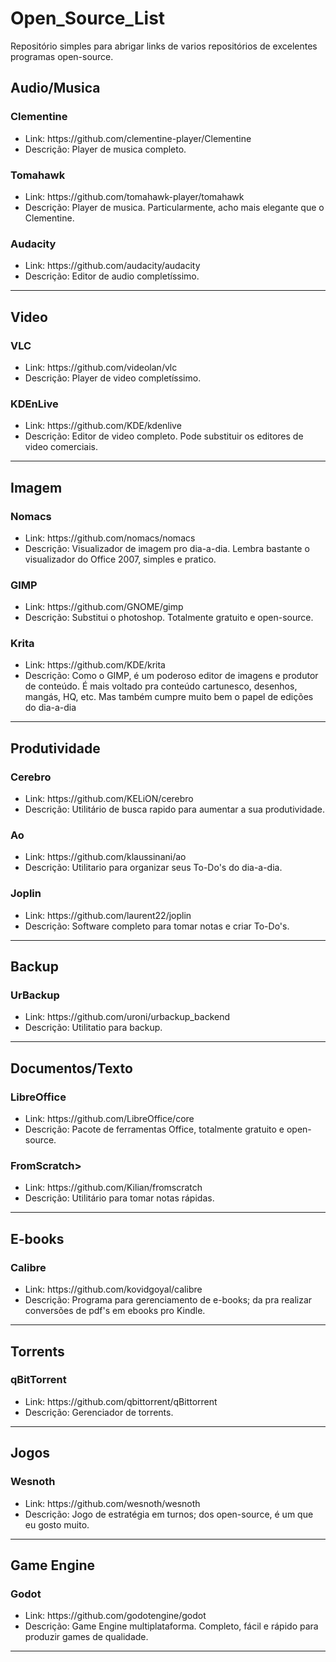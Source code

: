 # Open_Source_List
Repositório simples para abrigar links de varios repositórios de excelentes programas open-source.


<h2>Audio/Musica</h2>

<h3>Clementine</h3>
  <ul>
  <li>Link: https://github.com/clementine-player/Clementine</li>
  <li>Descrição: Player de musica completo.</li>
  </ul>

<h3>Tomahawk</h3>
  <ul>
  <li>Link: https://github.com/tomahawk-player/tomahawk</li>
  <li>Descrição: Player de musica. Particularmente, acho mais elegante que o Clementine.</li>
  </ul>

<h3>Audacity</h3>
  <ul>
  <li>Link: https://github.com/audacity/audacity</li>
  <li>Descrição: Editor de audio completíssimo. </li>
  </ul>
  
<hr>

<h2>Video</h2>

<h3>VLC</h3>
  <ul>
  <li>Link: https://github.com/videolan/vlc </li>
  <li>Descrição: Player de video completíssimo.</li>
  </ul>
  
  <h3>KDEnLive</h3>
  <ul>
  <li>Link: https://github.com/KDE/kdenlive</li>
  <li>Descrição: Editor de video completo. Pode substituir os editores de video comerciais.</li>
  </ul>

<hr>

<h2>Imagem</h2>

<h3>Nomacs</h3>
  <ul>
  <li>Link: https://github.com/nomacs/nomacs</li>
  <li>Descrição: Visualizador de imagem pro dia-a-dia. Lembra bastante o visualizador do Office 2007, simples e pratico.</li>
  </ul>

<h3>GIMP</h3>
  <ul>
  <li>Link: https://github.com/GNOME/gimp</li>
  <li>Descrição: Substitui o photoshop. Totalmente gratuito e open-source.</li>
  </ul>
  
  <h3>Krita</h3>
  <ul>
  <li>Link: https://github.com/KDE/krita</li>
  <li>Descrição: Como o GIMP, é um poderoso editor de imagens e produtor de conteúdo. É mais voltado pra conteúdo cartunesco, desenhos, mangás, HQ, etc. Mas também cumpre muito bem o papel de edições do dia-a-dia</li>
  </ul>

<hr>

<h2>Produtividade</h2>

<h3>Cerebro</h3>
  <ul>
  <li>Link: https://github.com/KELiON/cerebro</li>
  <li>Descrição: Utilitário de busca rapido para aumentar a sua produtividade.</li>
  </ul>

<h3>Ao</h3>
  <ul>
  <li>Link: https://github.com/klaussinani/ao</li>
  <li>Descrição: Utilitario para organizar seus To-Do's do dia-a-dia.</li>
  </ul>
  
<h3>Joplin</h3>
  <ul>
  <li>Link: https://github.com/laurent22/joplin</li>
  <li>Descrição: Software completo para tomar notas e criar To-Do's.</li>
  </ul>

<hr>

<h2>Backup</h2>

<h3>UrBackup</h3>
  <ul>
  <li>Link: https://github.com/uroni/urbackup_backend</li>
  <li>Descrição: Utilitatio para backup.</li>
  </ul>
  
<hr>

<h2>Documentos/Texto</h2>

<h3>LibreOffice</h3>
  <ul>
  <li>Link: https://github.com/LibreOffice/core</li>
  <li>Descrição: Pacote de ferramentas Office, totalmente gratuito e open-source.</li>
  </ul>

<h3>FromScratch></h3>
  <ul>
  <li>Link: https://github.com/Kilian/fromscratch</li>
  <li>Descrição: Utilitário para tomar notas rápidas.</li>
  </ul>

<hr>

<h2>E-books</h2>

<h3>Calibre</h3>
  <ul>
  <li>Link: https://github.com/kovidgoyal/calibre</li>
  <li>Descrição: Programa para gerenciamento de e-books; da pra realizar conversões de pdf's em ebooks pro Kindle.</li>
  </ul>

<hr>

<h2>Torrents</h2>

<h3>qBitTorrent</h3>
  <ul>
  <li>Link: https://github.com/qbittorrent/qBittorrent</li>
  <li>Descrição: Gerenciador de torrents.</li>
  </ul>

<hr>

<h2>Jogos</h2>

<h3>Wesnoth</h3>
  <ul>
  <li>Link: https://github.com/wesnoth/wesnoth</li>
  <li>Descrição: Jogo de estratégia em turnos; dos open-source, é um que eu gosto muito.</li>
  </ul>

<hr>

<h2>Game Engine</h2>

<h3>Godot</h3>
  <ul>
  <li>Link: https://github.com/godotengine/godot</li>
  <li>Descrição: Game Engine multiplataforma. Completo, fácil e rápido para produzir games de qualidade.</li>
  </ul>

<hr>
